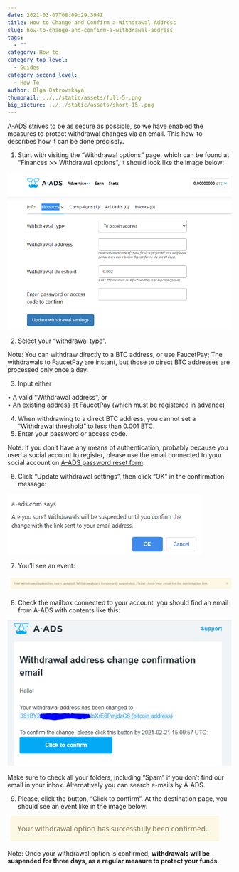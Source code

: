 ```yaml
---
date: 2021-03-07T08:09:29.394Z
title: How to Change and Confirm a Withdrawal Address
slug: how-to-change-and-confirm-a-withdrawal-address
tags:
  - ""
category: How to
category_top_level:
  - Guides
category_second_level:
  - How To
author: Olga Ostrovskaya
thumbnail: ../../static/assets/full-5-.png
big_picture: ../../static/assets/short-15-.png
---
```

A-ADS strives to be as secure as possible, so we have enabled the measures to protect withdrawal changes via an email. This how-to describes how it can be done precisely.

1. Start with visiting the “Withdrawal options” page, which can be found at “Finances >> Withdrawal options”, it should look like the image below:

![](../../static/assets/withdrawal-change-1.png)

2. Select your “withdrawal type”.

Note: You can withdraw directly to a BTC address, or use FaucetPay; The withdrawals to FaucetPay are instant, but those to direct BTC addresses are processed only once a day.

3. Input either 

 • A valid “Withdrawal address”, or\
 • An existing address at FaucetPay (which must be registered in advance)

4. When withdrawing to a direct BTC address, you cannot set a “Withdrawal threshold” to less than 0.001 BTC.
5. Enter your password or access code.

Note: If you don’t have any means of authentication, probably because you used a social account to register, please use the email connected to your social account on [A-ADS password reset form](https://a-ads.com/user/password/new).

6. Click “Update withdrawal settings”, then click “OK” in the confirmation message:

![](../../static/assets/withdrawal-change-53.png)

7. You’ll see an event: 

![](../../static/assets/withdrawal-change-2.png)

8. Check the mailbox connected to your account, you should find an email from A-ADS with contents like this:

![](../../static/assets/withdrawal-change-3.png)

Make sure to check all your folders, including “Spam” if you don’t find our email in your inbox. Alternatively you can search e-mails by A-ADS.

9. Please, click the button, “Click to confirm”. At the destination page, you should see an event like in the image below:

![](../../static/assets/withdrawal-change-4.png)

Note: Once your withdrawal option is confirmed, **withdrawals will be suspended for three days, as a regular measure to protect your funds**.
